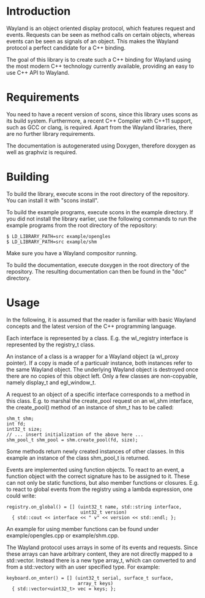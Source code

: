 
# Introduction

Wayland is an object oriented display protocol, which features request
and events. Requests can be seen as method calls on certain objects,
whereas events can be seen as signals of an object. This makes the
Wayland protocol a perfect candidate for a C++ binding.

The goal of this library is to create such a C++ binding for Wayland
using the most modern C++ technology currently available, providing
an easy to use C++ API to Wayland.

# Requirements

You need to have a recent version of scons, since this library uses
scons as its build system. Furthermore, a recent C++ Compiler with
C++11 support, such as GCC or clang, is required. Apart from the
Wayland libraries, there are no further library requirements.

The documentation is autogenerated using Doxygen, therefore doxygen as
well as graphviz is required.

# Building

To build the library, execute scons in the root directory of the
repository. You can install it with "scons install".

To build the example programs, execute scons in the example directory.
If you did not install the library earlier, use the following commands
to run the example programs from the root directory of the repository:

    $ LD_LIBRARY_PATH=src example/opengles
    $ LD_LIBRARY_PATH=src example/shm

Make sure you have a Wayland compositor running.

To build the documentation, execute doxygen in the root directory of
the repository. The resulting documentation can then be found in the
"doc" directory.

# Usage

In the following, it is assumed that the reader is familiar with basic
Wayland concepts and the latest version of the C++ programming language.

Each interface is represented by a class. E.g. the wl_registry
interface is represented by the registry_t class.

An instance of a class is a wrapper for a Wayland object (a wl_proxy
pointer). If a copy is made of a particualr instance, both instances
refer to the same Wayland object. The underlying Wayland object is
destroyed once there are no copies of this object left. Only a few
classes are non-copyable, namely display_t and egl_window_t.

A request to an object of a specific interface corresponds to a method
in this class. E.g. to marshal the create_pool request on an wl_shm
interface, the create_pool() method of an instance of shm_t has to be
called:

    shm_t shm;
    int fd;
    int32_t size;
    // ... insert initialization of the above here ...
    shm_pool_t shm_pool = shm.create_pool(fd, size);

Some methods return newly created instances of other classes. In this
example an instance of the class shm_pool_t is returned.

Events are implemented using function objects. To react to an event, a
function object with the correct signature has to be assigned to
it. These can not only be static functions, but also member functions
or closures. E.g. to react to global events from the registry using a
lambda expression, one could write:

    registry.on_global() = [] (uint32_t name, std::string interface,
                               uint32_t version)
      { std::cout << interface << " v" << version << std::endl; };

An example for using member functions can be found under
example/opengles.cpp or example/shm.cpp.

The Wayland protocol uses arrays in some of its events and requests.
Since these arrays can have arbitrary content, they are not directly
mapped to a std::vector. Instead there is a new type array_t, which
can converted to and from a std::vectory with an user specified type.
For example:

    keyboard.on_enter() = [] (uint32_t serial, surface_t surface,
                              array_t keys)
      { std::vector<uint32_t> vec = keys; };


